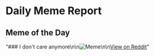 # Daily Meme Report

## Meme of the Day
"### I don't care anymore\n\n![Meme](https://i.redd.it/rlj8kcw6v3ld1.png)\n\n[View on Reddit](https://redd.it/1f24h2g)"
